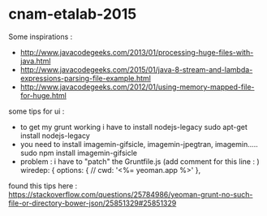 # cnam-etalab-2015


Some inspirations :
* http://www.javacodegeeks.com/2013/01/processing-huge-files-with-java.html
* http://www.javacodegeeks.com/2015/01/java-8-stream-and-lambda-expressions-parsing-file-example.html
* http://www.javacodegeeks.com/2012/01/using-memory-mapped-file-for-huge.html


some tips for ui : 

* to get my grunt working i have to install nodejs-legacy 
  sudo apt-get install nodejs-legacy
* you need to install imagemin-gifsicle, imagemin-jpegtran, imagemin.....
  sudo npm install imagemin-gifsicle
* problem : i have to "patch" the Gruntfile.js (add comment for this line : )
 wiredep: {
      options: {
      //  cwd: '<%= yeoman.app %>'
      },

found this tips here : https://stackoverflow.com/questions/25784986/yeoman-grunt-no-such-file-or-directory-bower-json/25851329#25851329


